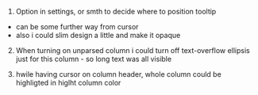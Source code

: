 1. Option in settings, or smth to decide where to position tooltip
  - can be some further way from cursor
  - also i could slim design a little and make it opaque

2. When turning on unparsed column i could turn off text-overflow ellipsis just for this column - so long text was all visible

3. hwile having cursor on column header, whole column could be highligted in higlht column color
